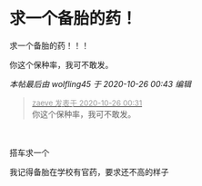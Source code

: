 # 求一个备胎的药！


求一个备胎的药！！！<br />
<img id="aimg_Iyy6k" onclick="zoom(this, this.src, 0, 0, 0)" class="zoom" src="https://i.loli.net/2020/10/26/5gHJLRXAYWdlGyD.jpg" onmouseover="img_onmouseoverfunc(this)" onload="thumbImg(this)" border="0" alt="" />

你这个保种率，我可不敢发。<br />
<img id="aimg_tsrq0" onclick="zoom(this, this.src, 0, 0, 0)" class="zoom" src="https://s1.ax1x.com/2020/10/26/BnPGQS.png" onmouseover="img_onmouseoverfunc(this)" onload="thumbImg(this)" border="0" alt="" /><img id="aimg_VVFqC" onclick="zoom(this, this.src, 0, 0, 0)" class="zoom" src="https://cdn.jsdelivr.net/gh/hishis/forum-master/public/images/patch.gif" onmouseover="img_onmouseoverfunc(this)" onload="thumbImg(this)" border="0" alt="" />

<i class="pstatus"> 本帖最后由 wolfling45 于 2020-10-26 00:43 编辑 </i><br />
<div class="quote"><blockquote><font size="2"><a href="https://www.hostloc.com/forum.php?mod=redirect&amp;goto=findpost&amp;pid=9352050&amp;ptid=758428" target="_blank"><font color="#999999">zaeve 发表于 2020-10-26 00:31</font></a></font><br />
你这个保种率，我可不敢发。</blockquote></div><br />
<br />
搭车求一个<br />
<img id="aimg_e8X5v" onclick="zoom(this, this.src, 0, 0, 0)" class="zoom" src="https://www.mpimg.cn/images/2020/10/25/_20201026004136.png" onmouseover="img_onmouseoverfunc(this)" onload="thumbImg(this)" border="0" alt="" /><img id="aimg_orRO2" onclick="zoom(this, this.src, 0, 0, 0)" class="zoom" src="https://cdn.jsdelivr.net/gh/hishis/forum-master/public/images/patch.gif" onmouseover="img_onmouseoverfunc(this)" onload="thumbImg(this)" border="0" alt="" />

我记得备胎在学校有官药，要求还不高的样子<img src="static/image/smiley/default/lol.gif" smilieid="12" border="0" alt="" />
